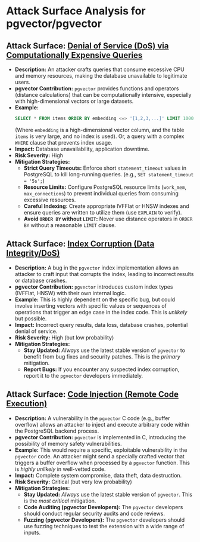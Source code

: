 # Attack Surface Analysis for pgvector/pgvector

## Attack Surface: [Denial of Service (DoS) via Computationally Expensive Queries](./attack_surfaces/denial_of_service__dos__via_computationally_expensive_queries.md)

*   **Description:** An attacker crafts queries that consume excessive CPU and memory resources, making the database unavailable to legitimate users.
*   **pgvector Contribution:** `pgvector` provides functions and operators (distance calculations) that can be computationally intensive, especially with high-dimensional vectors or large datasets.
*   **Example:**
    ```sql
    SELECT * FROM items ORDER BY embedding <=> '[1,2,3,...]' LIMIT 10000000; -- No reasonable limit, forces full scan and distance calculation
    ```
    (Where `embedding` is a high-dimensional vector column, and the table `items` is very large, and no index is used).  Or, a query with a complex `WHERE` clause that prevents index usage.
*   **Impact:** Database unavailability, application downtime.
*   **Risk Severity:** High
*   **Mitigation Strategies:**
    *   **Strict Query Timeouts:** Enforce short `statement_timeout` values in PostgreSQL to kill long-running queries.  (e.g., `SET statement_timeout = '5s';`)
    *   **Resource Limits:** Configure PostgreSQL resource limits (`work_mem`, `max_connections`) to prevent individual queries from consuming excessive resources.
    *   **Careful Indexing:** Create appropriate IVFFlat or HNSW indexes and ensure queries are written to utilize them (use `EXPLAIN` to verify).
    *   **Avoid `ORDER BY` without `LIMIT`:**  Never use distance operators in `ORDER BY` without a reasonable `LIMIT` clause.

## Attack Surface: [Index Corruption (Data Integrity/DoS)](./attack_surfaces/index_corruption__data_integritydos_.md)

*   **Description:**  A bug in the `pgvector` index implementation allows an attacker to craft input that corrupts the index, leading to incorrect results or database crashes.
*   **pgvector Contribution:** `pgvector` introduces custom index types (IVFFlat, HNSW) with their own internal logic.
*   **Example:**  This is highly dependent on the specific bug, but could involve inserting vectors with specific values or sequences of operations that trigger an edge case in the index code.  This is *unlikely* but possible.
*   **Impact:** Incorrect query results, data loss, database crashes, potential denial of service.
*   **Risk Severity:** High (but low probability)
*   **Mitigation Strategies:**
    *   **Stay Updated:**  *Always* use the latest stable version of `pgvector` to benefit from bug fixes and security patches. This is the *primary* mitigation.
    *   **Report Bugs:** If you encounter any suspected index corruption, report it to the `pgvector` developers immediately.

## Attack Surface: [Code Injection (Remote Code Execution)](./attack_surfaces/code_injection__remote_code_execution_.md)

*   **Description:** A vulnerability in the `pgvector` C code (e.g., buffer overflow) allows an attacker to inject and execute arbitrary code within the PostgreSQL backend process.
*   **pgvector Contribution:** `pgvector` is implemented in C, introducing the possibility of memory safety vulnerabilities.
*   **Example:**  This would require a specific, exploitable vulnerability in the `pgvector` code.  An attacker might send a specially crafted vector that triggers a buffer overflow when processed by a `pgvector` function.  This is *highly unlikely* in well-vetted code.
*   **Impact:** Complete system compromise, data theft, data destruction.
*   **Risk Severity:** Critical (but very low probability)
*   **Mitigation Strategies:**
    *   **Stay Updated:**  *Always* use the latest stable version of `pgvector`. This is the *most critical* mitigation.
    *   **Code Auditing (pgvector Developers):**  The `pgvector` developers should conduct regular security audits and code reviews.
    *   **Fuzzing (pgvector Developers):** The `pgvector` developers should use fuzzing techniques to test the extension with a wide range of inputs.

